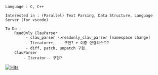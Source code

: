     Language : C, C++
    
    Interested in : (Parallel) Text Parsing, Data Structure, Language Server (for vscode)
    
    To Do :
        ReadOnly ClauParser
             - clau_parser ->readonly_clau_parser [namespace change]
             - Iterator++, -- 구현? + 이중 연결리스트?
             - diff, patch, unpatch 구현.
        ClauParser 
            - Iterator-- 구현?

       
 [![Hits](https://hits.seeyoufarm.com/api/count/incr/badge.svg?url=https://github.com/vztpv)](https://hits.seeyoufarm.com)                      
